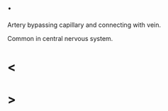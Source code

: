 # .

Artery bypassing capillary and connecting with vein.

Common in central nervous system.

# <

# >
